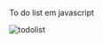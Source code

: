 To do list em javascript

![todolist](https://user-images.githubusercontent.com/109640487/181585555-4d1a2ab6-be06-4429-8f92-085b16c89211.png)

